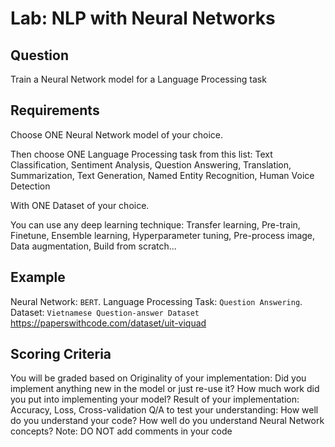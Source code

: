# Lab: NLP with Neural Networks

## Question
Train a Neural Network model for a Language Processing task

## Requirements
Choose ONE Neural Network model of your choice.

Then choose ONE Language Processing task from this list: Text Classification, Sentiment Analysis, Question Answering, Translation, Summarization, Text Generation, Named Entity Recognition, Human Voice Detection

With ONE Dataset of your choice.

You can use any deep learning technique: Transfer learning, Pre-train, Finetune, Ensemble learning, Hyperparameter tuning, Pre-process image, Data augmentation, Build from scratch...

## Example

Neural Network: `BERT`. Language Processing Task: `Question Answering`. Dataset: `Vietnamese Question-answer Dataset` https://paperswithcode.com/dataset/uit-viquad

## Scoring Criteria

You will be graded based on Originality of your implementation: Did you implement anything new in the model or just re-use it? How much work did you put into implementing your model? Result of your implementation: Accuracy, Loss, Cross-validation Q/A to test your understanding: How well do you understand your code? How well do you understand Neural Network concepts? Note: DO NOT add comments in your code
